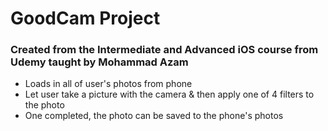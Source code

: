 # GoodCam Project
### Created from the Intermediate and Advanced iOS course from Udemy taught by Mohammad Azam

- Loads in all of user's photos from phone
- Let user take a picture with the camera & then apply one of 4 filters to the photo
- One completed, the photo can be saved to the phone's photos
